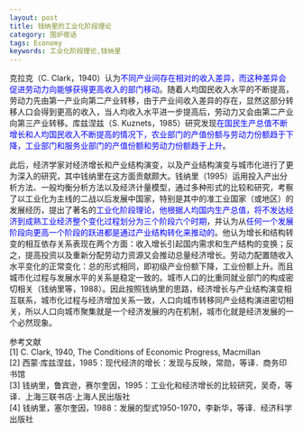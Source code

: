 ```yaml
---
layout: post
title: 钱纳里的工业化阶段理论
category: 围炉夜话
tags: Economy
keywords: 工业化阶段理论,钱纳里
---
```


克拉克（C. Clark，1940）认为<span style="color:blue">不同产业间存在相对的收入差异，而这种差异会促进劳动力向能够获得更高收入的部门移动</span>。随着人均国民收入水平的不断提高，劳动力先由第一产业向第二产业转移，由于产业间收入差异的存在，显然这部分转移人口会得到更高的收入，当人均收入水平进一步提高后，劳动力又会由第二产业向第三产业转移。库兹涅兹（S. Kuznets，1985）研究发现<span style="color:blue">在国民生产总值不断增长和人均国民收入不断提高的情况下，农业部门的产值份额与劳动力份额趋于下降，工业部门和服务业部门的产值份额和劳动力份额趋于上升</span>。

此后，经济学家对经济增长和产业结构演变，以及产业结构演变与城市化进行了更为深入的研究，其中钱纳里在这方面贡献颇大。钱纳里（1995）运用投入产出分析方法、一般均衡分析方法以及经济计量模型，通过多种形式的比较和研究，考察了以工业化为主线的二战以后发展中国家，特别是其中的准工业国家（或地区）的发展经历，提出了著名的<span style="color:blue">工业化阶段理论，他根据人均国内生产总值，将不发达经济到成熟工业经济整个变化过程划分为三个阶段六个时期</span>，并认为从<span style="color:blue">任何一个发展阶段向更高一个阶段的跃进都是通过产业结构转化来推动的</span>。他认为增长和结构转变的相互依存关系表现在两个方面：收入增长引起国内需求和生产结构的变换；反之，提高投资以及重新分配劳动力资源又会推动总量经济增长。劳动力配置随收入水平变化的正常变化：总的形式相同，即初级产业份额下降，工业份额上升。而且城市化过程与发展水平的关系是稳定一致的。城市人口的比重同就业部门的构成密切相关（钱纳里等，1988）。因此按照钱纳里的思路，经济增长与产业结构演变相互联系，城市化过程与经济增加关系一致，人口向城市转移同产业结构演进密切相关，所以人口向城市聚集就是一个经济发展的内在机制，城市化就是经济发展的一个必然现象。

参考文献<br>
[1] C. Clark, 1940, The Conditions of Economic Progress, Macmillan<br>
[2] 西蒙·库兹涅兹，1985：现代经济的增长：发现与反映，常勋，等译．商务印书馆<br>
[3] 钱纳里，鲁宾逊，赛尔奎因，1995：工业化和经济增长的比较研究，吴奇，等译．上海三联书店·上海人民出版社<br>
[4] 钱纳里，塞尔奎因，1988：发展的型式1950-1970，李新华，等译．经济科学出版社<br>
